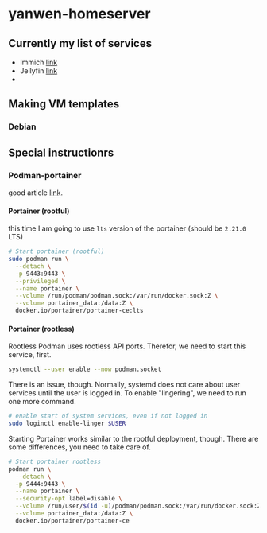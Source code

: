 # yanwen-homeserver


## Currently my list of services

* Immich [link](https://immich.app/docs/install/portainer)
* Jellyfin [link](0)
* 


## Making VM templates

### Debian

## Special instructionrs

### Podman-portainer

good article [link](https://blog.while-true-do.io/podman-portainer/).

#### Portainer (rootful)

this time I am going to use `lts` version of the portainer (should be `2.21.0` LTS)

```bash
# Start portainer (rootful)
sudo podman run \
  --detach \
  -p 9443:9443 \
  --privileged \
  --name portainer \
  --volume /run/podman/podman.sock:/var/run/docker.sock:Z \
  --volume portainer_data:/data:Z \
  docker.io/portainer/portainer-ce:lts
```

#### Portainer (rootless)

Rootless Podman uses rootless API ports. Therefor, we need to start this service, first.

```bash
systemctl --user enable --now podman.socket
```

There is an issue, though. Normally, systemd does not care about user services until the user is logged in. To enable "lingering", we need to run one more command.

```bash
# enable start of system services, even if not logged in
sudo loginctl enable-linger $USER
```

Starting Portainer works similar to the rootful deployment, though. There are some differences, you need to take care of.

```bash
# Start portainer rootless
podman run \
  --detach \
  -p 9444:9443 \
  --name portainer \
  --security-opt label=disable \
  --volume /run/user/$(id -u)/podman/podman.sock:/var/run/docker.sock:Z \
  --volume portainer_data:/data:Z \
  docker.io/portainer/portainer-ce
```
